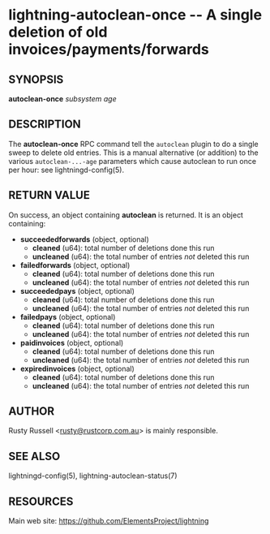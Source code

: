 lightning-autoclean-once -- A single deletion of old invoices/payments/forwards
===============================================================================

SYNOPSIS
--------

**autoclean-once** *subsystem* *age*

DESCRIPTION
-----------

The **autoclean-once** RPC command tell the `autoclean` plugin to do a
single sweep to delete old entries.  This is a manual alternative (or
addition) to the various `autoclean-...-age` parameters which
cause autoclean to run once per hour: see lightningd-config(5).

RETURN VALUE
------------

On success, an object containing **autoclean** is returned.  It is an object containing:

- **succeededforwards** (object, optional)
  - **cleaned** (u64): total number of deletions done this run
  - **uncleaned** (u64): the total number of entries *not* deleted this run
- **failedforwards** (object, optional)
  - **cleaned** (u64): total number of deletions done this run
  - **uncleaned** (u64): the total number of entries *not* deleted this run
- **succeededpays** (object, optional)
  - **cleaned** (u64): total number of deletions done this run
  - **uncleaned** (u64): the total number of entries *not* deleted this run
- **failedpays** (object, optional)
  - **cleaned** (u64): total number of deletions done this run
  - **uncleaned** (u64): the total number of entries *not* deleted this run
- **paidinvoices** (object, optional)
  - **cleaned** (u64): total number of deletions done this run
  - **uncleaned** (u64): the total number of entries *not* deleted this run
- **expiredinvoices** (object, optional)
  - **cleaned** (u64): total number of deletions done this run
  - **uncleaned** (u64): the total number of entries *not* deleted this run

AUTHOR
------

Rusty Russell <<rusty@rustcorp.com.au>> is mainly responsible.

SEE ALSO
--------

lightningd-config(5), lightning-autoclean-status(7)

RESOURCES
---------

Main web site: <https://github.com/ElementsProject/lightning>

[comment]: # ( SHA256STAMP:f5582a2b845e7255253e518346201b3a2e86aae44f8e56d482e3f3802ab0c20a)
